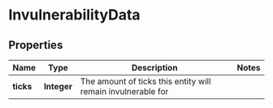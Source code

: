 
# InvulnerabilityData

## Properties
Name | Type | Description | Notes
------------ | ------------- | ------------- | -------------
**ticks** | **Integer** | The amount of ticks this entity will remain invulnerable for | 



